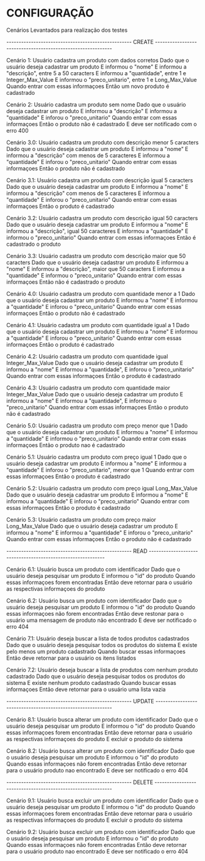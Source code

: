 # CONFIGURAÇÃO

Cenários Levantados para realização dos testes

--------------------------------------------------- CREATE ------------------------------------------------------------

Cenário 1: Usuário cadastra um produto com dados corretos
Dado que o usuário deseja cadastrar um produto
E informou o "nome"
E informou a "descrição", entre 5 a 50 caracters
E informou a "quantidade", entre 1 e Integer_Max_Value
E informou o "preco_unitario", entre 1 e Long_Max_Value
Quando entrar com essas informaçoes 
Então um novo produto é cadastrado

Cenário 2: Usuário cadastra um produto sem nome
Dado que o usuário deseja cadastrar um produto
E informou a "descrição"
E informou a "quantidade"
E inforou o "preco_unitario"
Quando entrar com essas informaçoes 
Então o produto não é cadastrado 
E deve ser notificado com o erro 400

Cenário 3.0: Usuário cadastra um produto com descrição menor 5 caracters
Dado que o usuário deseja cadastrar um produto
E informou a "nome"
E informou a "descrição" com menos de 5 caracteres
E informou a "quantidade"
E inforou o "preco_unitario"
Quando entrar com essas informaçoes
Então o produto não é cadastrado

Cenário 3.1: Usuário cadastra um produto com descrição igual 5 caracters
Dado que o usuário deseja cadastrar um produto
E informou a "nome"
E informou a "descrição" com menos de 5 caracteres
E informou a "quantidade"
E inforou o "preco_unitario"
Quando entrar com essas informaçoes 
Então o produto é cadastrado

Cenário 3.2: Usuário cadastra um produto com descrição igual 50 caracters
Dado que o usuário deseja cadastrar um produto
E informou a "nome"
E informou a "descrição", igual 50 caracteres
E informou a "quantidade"
E informou o "preco_unitario"
Quando entrar com essas informaçoes 
Então é cadastrado o produto

Cenário 3.3: Usuário cadastra um produto com descrição maior que 50 caracters
Dado que o usuário deseja cadastrar um produto
E informou a "nome"
E informou a "descrição", maior que 50 caracters
E informou a "quantidade"
E informou o "preco_unitario"
Quando entrar com essas informaçoes
Então não é cadastrado o produto

Cenário 4.0: Usuário cadastra um produto com quantidade menor a 1
Dado que o usuário deseja cadastrar um produto
E informou a "nome"
E informou a "quantidade"
E inforou o "preco_unitario"
Quando entrar com essas informaçoes
Então o produto não é cadastrado

Cenário 4.1: Usuário cadastra um produto com quantidade igual a 1
Dado que o usuário deseja cadastrar um produto
E informou a "nome"
E informou a "quantidade"
E inforou o "preco_unitario"
Quando entrar com essas informaçoes 
Então o produto é cadastrado

Cenário 4.2: Usuário cadastra um produto com quantidade igual Integer_Max_Value
Dado que o usuário deseja cadastrar um produto
E informou a "nome"
E informou a "quantidade",
E inforou o "preco_unitario"
Quando entrar com essas informaçoes
Então o produto é cadastrado

Cenário 4.3: Usuário cadastra um produto com quantidade maior Integer_Max_Value
Dado que o usuário deseja cadastrar um produto
E informou a "nome"
E informou a "quantidade",
E informou o "preco_unitario"
Quando entrar com essas informaçoes
Então o produto não é cadastrado

Cenário 5.0: Usuário cadastra um produto com preço menor que 1
Dado que o usuário deseja cadastrar um produto
E informou a "nome"
E informou a "quantidade"
E informou o "preco_unitario"
Quando entrar com essas informaçoes
Então o produto nao é cadastrado

Cenário 5.1: Usuário cadastra um produto com preço igual 1
Dado que o usuário deseja cadastrar um produto
E informou a "nome"
E informou a "quantidade"
E inforou o "preco_unitario", menor que 1
Quando entrar com essas informaçoes 
Então o produto é cadastrado

Cenário 5.2: Usuário cadastra um produto com preço igual Long_Max_Value
Dado que o usuário deseja cadastrar um produto
E informou a "nome"
E informou a "quantidade"
E inforou o "preco_unitario"
Quando entrar com essas informaçoes
Então o produto é cadastrado

Cenário 5.3: Usuário cadastra um produto com preço maior Long_Max_Value
Dado que o usuário deseja cadastrar um produto
E informou a "nome"
E informou a "quantidade"
E inforou o "preco_unitario"
Quando entrar com essas informaçoes
Então o produto não é cadastrado

--------------------------------------------------- READ ------------------------------------------------------------

Cenário 6.1: Usuário busca um produto com identificador
Dado que o usuário deseja pesquisar um produto
E informou o "id" do produto 
Quando essas informaçoes forem encontradas 
Então deve retornar para o usuário as respectivas informaçoes do produto

Cenário 6.2: Usuário busca um produto com identificador
Dado que o usuário deseja pesquisar um produto
E informou o "id" do produto 
Quando essas informaçoes não forem encontradas 
Então deve restonar para o usuário uma mensagem de produto não encontrado
E deve ser notificado o erro 404

Cenário 7.1: Usuário deseja buscar a lista de todos produtos cadastrados
Dado que o usuário deseja pesquisar todos os produtos do sistema
E existe pelo menos um produto cadastrado
Quando buscar essas informaçoes
Então deve retornar para o usuário os itens listados

Cenário 7.2: Usuário deseja buscar a lista de produtos com nenhum produto cadastrado
Dado que o usuário deseja pesquisar todos os produtos do sistema
E existe nenhum produto cadastrado
Quando buscar essas informaçoes
Então deve retornar para o usuário uma lista vazia


--------------------------------------------------- UPDATE ------------------------------------------------------------

Cenário 8.1: Usuário busca alterar um produto com identificador
Dado que o usuário deseja pesquisar um produto
E informou o "id" do produto 
Quando essas informaçoes forem encontradas 
Então deve retornar para o usuário as respectivas informaçoes do produto
E excluir o produto do sistema

Cenário 8.2: Usuário busca alterar um produto com identificador
Dado que o usuário deseja pesquisar um produto
E informou o "id" do produto 
Quando essas informaçoes não forem encontradas 
Então deve retornar para o usuário produto nao encontrado
E deve ser notificado o erro 404

--------------------------------------------------- DELETE ------------------------------------------------------------

Cenário 9.1: Usuário busca excluir um produto com identificador
Dado que o usuário deseja pesquisar um produto
E informou o "id" do produto 
Quando essas informaçoes forem encontradas 
Então deve retornar para o usuário as respectivas informaçoes do produto
E excluir o produto do sistema

Cenário 9.2: Usuário busca excluir um produto com identificador
Dado que o usuário deseja pesquisar um produto
E informou o "id" do produto 
Quando essas informaçoes não forem encontradas 
Então deve retornar para o usuário produto nao encontrado
E deve ser notificado o erro 404




